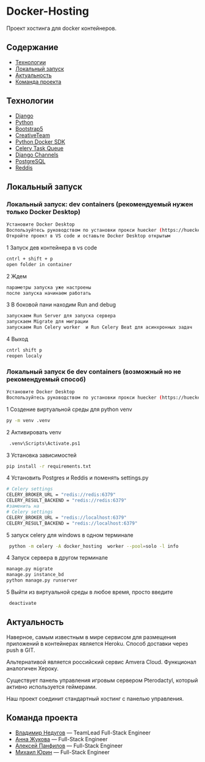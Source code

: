 # Docker-Hosting
Проект хостинга для docker контейнеров. 

## Содержание
- [Технологии](#технологии)
- [Локальный запуск](#локальный-запуск)
- [Актуальность](#актуальность)
- [Команда проекта](#команда-проекта)

## Технологии
- [Django](https://www.djangoproject.com/)
- [Python](https://www.python.org/)
- [Bootstrap5](https://www.creative-tim.com/)
- [CreativeTeam](https://www.creative-tim.com/)
- [Python Docker SDK](https://docker-py.readthedocs.io/)
- [Celery Task Queue](https://docs.celeryq.dev/en/stable/)
- [Django Channels](https://channels.readthedocs.io/en/latest/)
- [PostgreSQL](https://www.postgresql.org/)
- [Reddis](https://redis.io/docs/latest/)

## Локальный запуск
### Локальный запуск: dev containers (рекомендуемый нужен только Docker Desktop)
```sh
Установите Docker Desktop 
Воспользуйтесь руководством по установки прокси huecker (https://huecker.io/) или используйте ВПН
Откройте проект в VS code и оставьте Docker Desktop открытым
```
1 Запуск дев контейнера в vs code
```sh
cntrl + shift + p
open folder in container
```
2 Ждем 
```sh
параметры запуска уже настроены
после запуска начинаем работать
```
3 В боковой пани находим Run and debug 
```sh
запускаем Run Server для запуска сервера
запускаем Migrate для миграции 
запускаем Run Celery worker  и Run Celery Beat для асинхронных задач 
```
4 Выход
```sh
cntrl shift p
reopen localy
```
### Локальный запуск бе dev containers (возможный но не рекомендуемый способ)
```sh
Установите Docker Desktop 
Воспользуйтесь руководством по установки прокси huecker (https://huecker.io/) или используйте ВПН
```
1 Создение виртуальной среды для python venv
```sh
py -m venv .venv
```
2 Активировать venv
```sh
 .venv\Scripts\Activate.ps1
```
3 Установка зависимостей 
```sh
pip install -r requirements.txt
```
4 Установить Postgres и Reddis и поменять settings.py 
```sh
# Celery settings
CELERY_BROKER_URL = "redis://redis:6379" 
CELERY_RESULT_BACKEND = "redis://redis:6379"
#заменить на 
# Celery settings
CELERY_BROKER_URL = "redis://localhost:6379"
CELERY_RESULT_BACKEND = "redis://localhost:6379"
```
5 запуск celery для windows в одном терминале
```sh
 python -m celery -A docker_hosting  worker --pool=solo -l info
 ```
4 Запуск сервера в другом терминале
```sh
manage.py migrate
manage.py instance_bd
python manage.py runserver
```
5 Выйти из виртуальной среды в любое время, просто введите 
```sh
 deactivate
```

## Актуальность
Наверное, самым известным в мире сервисом для размещения приложений в контейнерах является Heroku. 
Способ доставки через push в GIT. 

Альтернативой является российский сервис Amvera Cloud. Функционал аналогичен Хероку.

Существует панель управления игровым сервером Pterodactyl, который активно используется геймерами. 

Наш проект соединит стандартный хостинг с панелью управления. 


## Команда проекта
- [Владимир Недугов](https://github.com/Gorbacheb) — TeamLead Full-Stack Engineer
- [Анна Жукова](https://github.com/ann-zhukova) — Full-Stack Engineer
- [Алексей Панфилов](https://github.com/Zemlyanik1n) — Full-Stack Engineer
- [Михаил Юрин](https://github.com/Chuxan12) — Full-Stack Engineer
